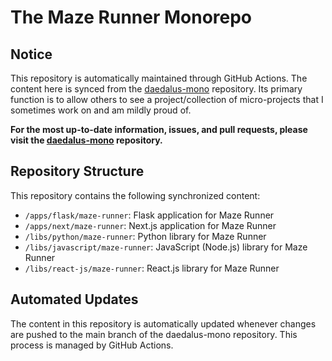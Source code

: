 # The Maze Runner Monorepo

## Notice

This repository is automatically maintained through GitHub Actions. The content here is synced from the [daedalus-mono](https://github.com/icarus612/daedalus-mono) repository. Its primary function is to allow others to see a project/collection of micro-projects that I sometimes work on and am mildly proud of.  

**For the most up-to-date information, issues, and pull requests, please visit the [daedalus-mono](https://github.com/icarus612/daedalus-mono) repository.**

## Repository Structure

This repository contains the following synchronized content:

- `/apps/flask/maze-runner`: Flask application for Maze Runner
- `/apps/next/maze-runner`: Next.js application for Maze Runner
- `/libs/python/maze-runner`: Python library for Maze Runner
- `/libs/javascript/maze-runner`: JavaScript (Node.js) library for Maze Runner
- `/libs/react-js/maze-runner`: React.js library for Maze Runner

## Automated Updates

The content in this repository is automatically updated whenever changes are pushed to the main branch of the daedalus-mono repository. This process is managed by GitHub Actions.
